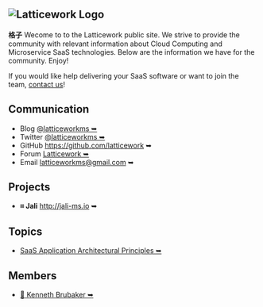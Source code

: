 ## ![Latticework Logo](http://gravatar.com/avatar/8357650ab96d5823afb278120cbfffa3?s=80&d=mm)

**格子** Wecome to to the Latticework public site. We strive to provide the community with relevant information about Cloud Computing and Microservice SaaS technologies. Below are the information we have for the community. Enjoy!

If you would like help delivering your SaaS software or want to join the team, <a href="mailto:latticeworkms@gmail.com" target="_blank">contact us</a>!

## Communication

- Blog <a href="https://medium.com/@latticeworkms" target="_blank">@latticeworkms ➥</a>
- Twitter <a href="https://twitter.com/@latticeworkms" target="_blank">@latticeworkms ➥</a>
- GitHub <a href="https://github.com/latticework" target="_blank">https://github.com/latticework ➥</a>
- Forum <a href="https://groups.google.com/d/forum/latticework" target="_blank">Latticework ➥</a>
- Email <a href="mailto:latticeworkms@gmail.com" target="_blank">latticeworkms@gmail.com ➥</a>

## Projects

- **⌗ Jali** <a href="http://jali-ms.io" target="_blank">http://jali-ms.io ➥</a>

## Topics

- <a href="https://medium.com/@latticeworkms/architectural-principles-for-a-microservice-based-saas-application-b60d81ab572c" target="_blank">SaaS Application Architectural Principles ➥</a>[]()

## Members

- <a href="https://clavecoder.github.io/" target="_blank">🔑 Kenneth Brubaker ➥</a>[]()
